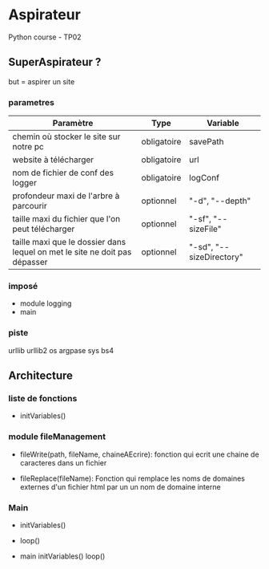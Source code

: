 # Aspirateur
Python course - TP02

## SuperAspirateur ?
but = aspirer un site

### parametres

|Paramètre|Type|Variable|
|---|---|---|
|chemin où stocker le site sur notre pc|obligatoire|savePath|
|website à télécharger|obligatoire|url|
|nom de fichier de conf des logger|obligatoire|logConf|
|profondeur maxi de l'arbre à parcourir|optionnel|"-d", "--depth"|
|taille maxi du fichier que l'on peut télécharger|optionnel|"-sf", "--sizeFile"|
|taille maxi que le dossier dans lequel on met le site ne doit pas dépasser|optionnel|"-sd", "--sizeDirectory"|


### imposé

- module logging
- main

### piste
urllib 
urllib2
os
argpase
sys
bs4


## Architecture

### liste de fonctions

- initVariables()

### module fileManagement

- fileWrite(path, fileName, chaineAEcrire):
    fonction qui ecrit une chaine de caracteres dans un fichier

- fileReplace(fileName):
    Fonction qui remplace les noms de domaines externes d'un fichier html par un un nom de domaine interne

### Main

- initVariables()

- loop()

- main
	initVariables()
	loop()
